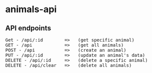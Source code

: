 # animals-api

## API endpoints
<pre>
Get - /api/:id        =>   (get specific animal)
GET - /api            =>   (get all animals)
POST - /api           =>   (create an animal)
PUT - /api/:id        =>   (update an animal's data)
DELETE - /api/:id     =>   (delete a specific animal)
DELETE - /api/clear   =>   (delete all animals)
</pre>
